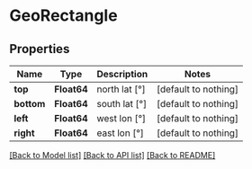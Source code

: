 # GeoRectangle


## Properties
Name | Type | Description | Notes
------------ | ------------- | ------------- | -------------
**top** | **Float64** | north lat [°] | [default to nothing]
**bottom** | **Float64** | south lat [°] | [default to nothing]
**left** | **Float64** | west lon [°] | [default to nothing]
**right** | **Float64** | east lon [°] | [default to nothing]


[[Back to Model list]](../README.md#models) [[Back to API list]](../README.md#api-endpoints) [[Back to README]](../README.md)


